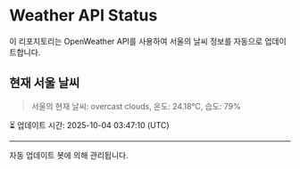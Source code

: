 
# Weather API Status

이 리포지토리는 OpenWeather API를 사용하여 서울의 날씨 정보를 자동으로 업데이트합니다.

## 현재 서울 날씨
> 서울의 현재 날씨: overcast clouds, 온도: 24.18°C, 습도: 79%

⏳ 업데이트 시간: 2025-10-04 03:47:10 (UTC)

---
자동 업데이트 봇에 의해 관리됩니다.
